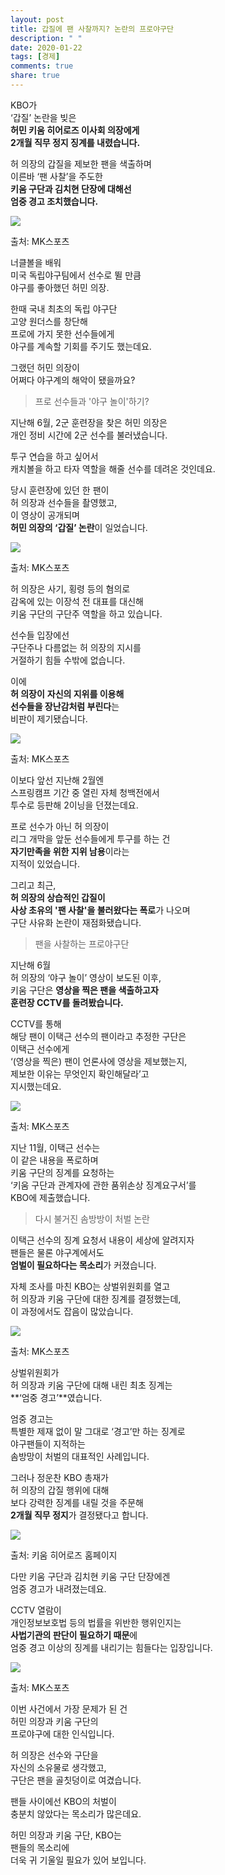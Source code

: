 ```yaml
---
layout: post
title: 갑질에 팬 사찰까지? 논란의 프로야구단
description: " "
date: 2020-01-22
tags: [경제]
comments: true
share: true
---
```



KBO가  
‘갑질’ 논란을 빚은  
**허민 키움 히어로즈 이사회 의장에게**  
**2개월 직무 정지 징계를 내렸습니다.**  
  
허 의장의 갑질을 제보한 팬을 색출하며  
이른바 ‘팬 사찰’을 주도한  
**키움 구단과 김치현 단장에 대해선**  
**엄중 경고 조치했습니다.**

![](https://post-phinf.pstatic.net/MjAyMDEyMzBfMTQ3/MDAxNjA5Mjg2NzI4MTQ0.zHwXbsjJyqX15FqLqoJwgZA_fNHnv6r19IYIJWTBrEwg.1vxDnQLpMnsHPz0gQAjzoR6qi22SbmRGJ-8OPZAc6tgg.PNG/1._%EC%B5%9C%EC%A2%85.png?type=w1200)

출처: MK스포츠

너클볼을 배워  
미국 독립야구팀에서 선수로 뛸 만큼  
야구를 좋아했던 허민 의장.  
  
한때 국내 최초의 독립 야구단  
고양 원더스를 창단해  
프로에 가지 못한 선수들에게  
야구를 계속할 기회를 주기도 했는데요.  
  
그랬던 허민 의장이  
어쩌다 야구계의 해악이 됐을까요?

> 프로 선수들과 '야구 놀이'하기?

지난해 6월, 2군 훈련장을 찾은 허민 의장은  
개인 정비 시간에 2군 선수를 불러냈습니다.  
  
투구 연습을 하고 싶어서  
캐치볼을 하고 타자 역할을 해줄 선수를 데려온 것인데요.  
  
당시 훈련장에 있던 한 팬이  
허 의장과 선수들을 촬영했고,  
이 영상이 공개되며  
**허민 의장의 ‘갑질’ 논란**이 일었습니다.

![](https://post-phinf.pstatic.net/MjAyMDEyMzBfODIg/MDAxNjA5Mjg2NzgwMjM0.vYTBZPRYoVnx2hlgApvPxbz2yi5QUklcdOL6wScfaUAg.B2LyTcfFs7Uen0kZCah16MjCy6GWDieikBSKAi2_Ja0g.PNG/2._%EC%B5%9C%EC%A2%85.png?type=w1200)

출처: MK스포츠

허 의장은 사기, 횡령 등의 혐의로  
감옥에 있는 이장석 전 대표를 대신해  
키움 구단의 구단주 역할을 하고 있습니다.  
  
선수들 입장에선  
구단주나 다름없는 허 의장의 지시를  
거절하기 힘들 수밖에 없습니다.  
  
이에  
**허 의장이** **자신의 지위를 이용해**  
**선수들을 장난감처럼 부린다**는  
비판이 제기됐습니다.

![](https://post-phinf.pstatic.net/MjAyMDEyMzBfMjEg/MDAxNjA5Mjg2ODMyNTU3.nqcol2T8iHjufe65xsXxFQsibjYJpk_gnwyemzrcvtMg.ZVTKb-RrFwLrIiO-45pwXq0UDzcsSIMgz8ZjiwYi0p0g.PNG/3._%EC%B5%9C%EC%A2%85.png?type=w1200)

출처: MK스포츠

이보다 앞선 지난해 2월엔  
스프링캠프 기간 중 열린 자체 청백전에서  
투수로 등판해 2이닝을 던졌는데요.  
  
프로 선수가 아닌 허 의장이  
리그 개막을 앞둔 선수들에게 투구를 하는 건  
**자기만족을 위한 지위 남용**이라는  
지적이 있었습니다.  
  
그리고 최근,  
**허 의장의 상습적인 갑질이**  
**사상 초유의 '팬 사찰'을 불러왔다는 폭로**가 나오며  
구단 사유화 논란이 재점화됐습니다.

> 팬을 사찰하는 프로야구단

지난해 6월  
허 의장의 ‘야구 놀이’ 영상이 보도된 이후,  
키움 구단은  **영상을 찍은 팬을 색출하고자**  
**훈련장 CCTV를 돌려봤습니다.**  
  
CCTV를 통해  
해당 팬이 이택근 선수의 팬이라고 추정한 구단은  
이택근 선수에게  
‘(영상을 찍은) 팬이 언론사에 영상을 제보했는지,  
제보한 이유는 무엇인지 확인해달라’고  
지시했는데요.

![](https://post-phinf.pstatic.net/MjAyMDEyMzBfMTEg/MDAxNjA5Mjg2OTI1OTky.5d2QHGKeiWNTnxgjVtbECf1yHJDfVrOaCRuH_1wxCKQg.hgjlcLIIG-PuHYiM9X55WAGe063cvlTE8iLcSF2nfEwg.PNG/4._%EC%B5%9C%EC%A2%85.png?type=w1200)

출처: MK스포츠

지난 11월, 이택근 선수는  
이 같은 내용을 폭로하며  
키움 구단의 징계를 요청하는  
‘키움 구단과 관계자에 관한 품위손상 징계요구서’를  
KBO에 제출했습니다.

> 다시 불거진 솜방방이 처벌 논란

이택근 선수의 징계 요청서 내용이 세상에 알려지자  
팬들은 물론 야구계에서도  
**엄벌이 필요하다는 목소리**가 커졌습니다.  
  
자체 조사를 마친 KBO는 상벌위원회를 열고  
허 의장과 키움 구단에 대한 징계를 결정했는데,  
이 과정에서도 잡음이 많았습니다.

![](https://post-phinf.pstatic.net/MjAyMDEyMzBfODAg/MDAxNjA5Mjg2OTg4OTMz.8LQQKM88vUDBf0U7VIc5KwET9aAS6nnGG6-vSFzSOYsg.WXoj0uslqa66V8xDkJNAaH-T4sK13o4ZQgrdCJfi0r0g.PNG/5._%EC%B5%9C%EC%A2%85.png?type=w1200)

출처: MK스포츠

상벌위원회가  
허 의장과 키움 구단에 대해 내린 최초 징계는  
**‘엄중 경고’**였습니다.  
  
엄중 경고는  
특별한 제재 없이 말 그대로 ‘경고’만 하는 징계로  
야구팬들이 지적하는  
솜방망이 처벌의 대표적인 사례입니다.  
  
그러나 정운찬 KBO 총재가  
허 의장의 갑질 행위에 대해  
보다 강력한 징계를 내릴 것을 주문해  
**2개월 직무 정지**가 결정됐다고 합니다.

![](https://post-phinf.pstatic.net/MjAyMDEyMzBfMTQx/MDAxNjA5Mjg3MDQ0MDky.ObwQ-9ZlsJ6cGwciq8zLHq7kDBBSCDNU4qt2liHTmYQg.6VphnVaHQL8KoeWTmn7GV4ILv3YvNLsKVdIYZyTf83Ig.PNG/6._%ED%82%A4%EC%9B%80%ED%99%88%ED%8E%98%EC%9D%B4%EC%A7%80.png?type=w1200)

출처: 키움 히어로즈 홈페이지

다만 키움 구단과 김치현 키움 구단 단장에겐  
엄중 경고가 내려졌는데요.  
  
CCTV 열람이  
개인정보보호법 등의 법률을 위반한 행위인지는  
**사법기관의 판단이 필요하기 때문**에  
엄중 경고 이상의 징계를 내리기는 힘들다는 입장입니다.

![](https://post-phinf.pstatic.net/MjAyMDEyMzBfMjg4/MDAxNjA5Mjg3MDc0ODM5.XNrNUp6z4OmLewhj_AUt_hKqunNaRX9SrMwh_QUhad8g.iu0rmfnMMSwQCt9fWHtXh4lJpjem2p8ixTBu88mRTrgg.PNG/7._%EC%B5%9C%EC%A2%85.png?type=w1200)

출처: MK스포츠

이번 사건에서 가장 문제가 된 건  
허민 의장과 키움 구단의  
프로야구에 대한 인식입니다.  
  
허 의장은 선수와 구단을  
자신의 소유물로 생각했고,  
구단은 팬을 골칫덩이로 여겼습니다.  
  
팬들 사이에선 KBO의 처벌이  
충분치 않았다는 목소리가 많은데요.  
  
허민 의장과 키움 구단, KBO는  
팬들의 목소리에  
더욱 귀 기울일 필요가 있어 보입니다.
